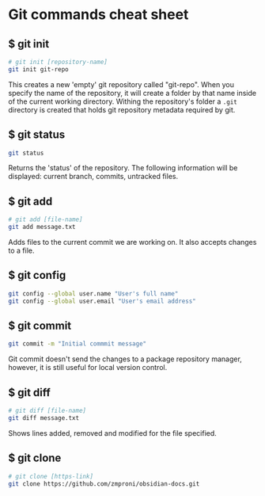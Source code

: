 # Git commands cheat sheet

## $ git init
```bash
# git init [repository-name]
git init git-repo
```
This creates a new 'empty' git repository called "git-repo".  When you specify the name of the repository, it will create a folder by that name inside of the current working directory. Withing the repository's folder a `.git` directory is created that holds git repository metadata required by git. 

## $ git status
```bash
git status
```
Returns the 'status' of the repository. The following information will be displayed: current branch, commits, untracked files. 

## $ git add
```bash
# git add [file-name]
git add message.txt
```
Adds files to the current commit we are working on.  It also accepts changes to a file. 

## $ git config
```bash
git config --global user.name "User's full name"
git config --global user.email "User's email address"
```

## $ git commit
```bash
git commit -m "Initial commmit message"
```
Git commit doesn't send the changes to a package repository manager, however, it is still useful for local version control. 

## $ git diff
```bash
# git diff [file-name]
git diff message.txt
```
Shows lines added, removed and modified for the file specified. 

## $ git clone 
```bash
# git clone [https-link]
git clone https://github.com/zmproni/obsidian-docs.git
```

